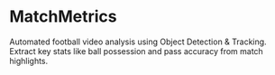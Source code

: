 # MatchMetrics
Automated football video analysis using Object Detection &amp; Tracking. Extract key stats like ball possession and pass accuracy from match highlights.
